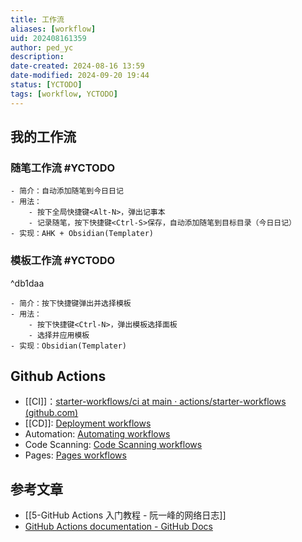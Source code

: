 ```yaml
---
title: 工作流
aliases: [workflow]
uid: 202408161359
author: ped_yc
description: 
date-created: 2024-08-16 13:59
date-modified: 2024-09-20 19:44
status: [YCTODO]
tags: [workflow, YCTODO]
---
```


## 我的工作流

### 随笔工作流 #YCTODO

	- 简介：自动添加随笔到今日日记
	- 用法：
		- 按下全局快捷键<Alt-N>，弹出记事本
		- 记录随笔，按下快捷键<Ctrl-S>保存，自动添加随笔到目标目录（今日日记）
	- 实现：AHK + Obsidian(Templater)

### 模板工作流 #YCTODO

^db1daa

	- 简介：按下快捷键弹出并选择模板
	- 用法：
		- 按下快捷键<Ctrl-N>，弹出模板选择面板
		- 选择并应用模板
	- 实现：Obsidian(Templater)

## Github Actions

* [[CI]]：[starter-workflows/ci at main · actions/starter-workflows (github.com)](https://github.com/actions/starter-workflows/tree/main/ci)
* [[CD]]: [Deployment workflows](https://github.com/actions/starter-workflows/tree/main/deployments)
* Automation: [Automating workflows](https://github.com/actions/starter-workflows/tree/main/automation)
* Code Scanning: [Code Scanning workflows](https://github.com/actions/starter-workflows/tree/main/code-scanning)
* Pages: [Pages workflows](https://github.com/actions/starter-workflows/tree/main/pages)

## 参考文章

* [[5-GitHub Actions 入门教程 - 阮一峰的网络日志]]
* [GitHub Actions documentation - GitHub Docs](https://docs.github.com/en/actions)
